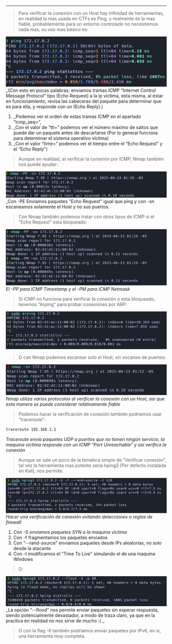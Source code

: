 
-----------------

>Para verificar la conexión con un Host hay infinidad de herramientas, en realidad la mas usada en CTFs es Ping, y realmente es la mas fiable, probablemente para un entorno controlado no necesitemos nada mas, su uso mas básico es:

![nodeclimb](Attachments/nodeclimb%202.png)
_(Con esto en pocas palabras; enviamos tramas ICMP “Internet Control Message Protocol” tipo (Echo Request) a la ip victima, esta misma, al estar en funcionamiento, revisa las cabeceras del paquete para determinar que es para ella, y responde con un (Echo Reply).)

1. _Podemos ver el orden de estas tramas ICMP en el apartado “icmp_seq=”,
2. _Con el valor de “ttl=” podemos ver el número máximo de saltos que puede dar un paquete antes de descartarse (Por lo general funciona para determinar el sistema operativo víctima)
3. _Con el valor “time=” podemos ver el tiempo entre el “Echo Request” y el “Echo Reply”)

>Aunque en realidad, al verificar la conexión por ICMP, Nmap también nos puede ayudar:

![\1](Attachments/Pasted%20image%2020250613013705.png)
_Con -PE Enviamos paquetes "Echo Request" igual que ping y con -sn escaneamos solamente el Host y no sus puertos.

>Con Nmap también podemos tratar con otros tipos de ICMP si el "Echo Request" esta bloqueado:

![\1](Attachments/Pasted%20image%2020250613013956.png)
_El -PP para ICMP Timestamp y el -PM para ICMP Netmask_

>Si ICMP no funciona para verificar la conexión o esta bloqueado, tenemos "Arping" para probar conexiones por ARP:

![\1](Attachments/Pasted%20image%2020250613014510.png)

>O con Nmap podemos escanear solo el Host, sin escaneo de puertos:

![\1](Attachments/Pasted%20image%2020250613015240.png)
_Nmap utiliza varios protocolos al verificar la conexión con un Host, así que esta manera se puede considerar relativamente fiable_

>Podemos hacer la verificación de conexión también podríamos usar "traceroute":

```bash
traceroute 192.168.1.1
```
_Traceroute envía paquetes UDP a puertos que no tienen ningún servicio, la maquina victima responde con un ICMP "Port Unreachable" y así verifica la conexión_

>Aunque se sale un poco de la temática simple de "Verificar conexión", tal vez la herramienta mas potente seria hping3 (Per defecto instalada en Kali), nos permite:

![\1](Attachments/Pasted%20image%2020250613020645.png)
_Hacer una verificación de conexión evitando detecciones o reglas de firewall_
1. _Con -S enviamos paquetes SYN a la maquina victima_
2. Con -f fragmentamos los paquetes enviados
3. Con "--rand-source" enviamos paquetes desde IPs aleatorias, no solo desde la atacante
4. Con -t modificamos el "Time To Live" simulando el de una maquina Windows

>O:

![\1](Attachments/Pasted%20image%2020250613021644.png)
_La opción "--flood" nos permite enviar paquetes sin esperar respuesta, siendo potencialmente devastador, a modo de traza claro, ya que en la practica en realidad no nos sirve de mucho :( _

>O con la flag -6 también podríamos enviar paquetes por IPv6, en si, una herramienta muy completa.

